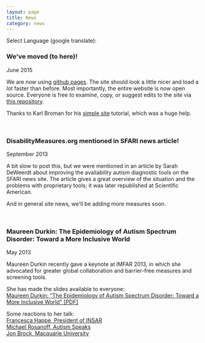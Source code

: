 ```yaml
---
layout: page
title: News
category: news
---
```


Select Language (google translate):  

<div id="google_translate_element"></div><script type="text/javascript">
function googleTranslateElementInit() {
  new google.translate.TranslateElement({pageLanguage: 'en', layout: google.translate.TranslateElement.InlineLayout.SIMPLE, gaTrack: true, gaId: 'UA-64320648-1'}, 'google_translate_element');
}
</script><script type="text/javascript" src="//translate.google.com/translate_a/element.js?cb=googleTranslateElementInit"></script>  

### We've moved (to here)!
June 2015  

We are now using [github pages](https://pages.github.com). The site should look a little nicer and load a *lot* faster than before.  Most importantly, the entire website is now open source. Everyone is free to examine, copy, or suggest edits to the site via [this repository](https://www.github.com/mjmaenner/disabilitymeasures/tree/gh-pages).

Thanks to Karl Broman for his [simple site](https://www.kbroman.org/simple_site) tutorial, which was a huge help.

<br>

### DisabilityMeasures.org mentioned in SFARI news article!
September 2013

A bit slow to post this, but we were mentioned in an article by Sarah DeWeerdt about improving the availability autism diagnostic tools on the SFARI news site. The article gives a great overview of the situation and the problems with proprietary tools; it was later republished at Scientific American.

And in general site news, we'll be adding more measures soon.

<br>

### Maureen Durkin: The Epidemiology of Autism Spectrum Disorder: Toward a More Inclusive World
May 2013

Maureen Durkin recently gave a keynote at IMFAR 2013, in which she advocated for greater global collaboration and barrier-free measures and screening tools.

She has made the slides available to everyone:  
[Maureen Durkin: "The Epidemiology of Autism Spectrum Disorder: Toward a More Inclusive World" [PDF]](https://github.com/mjmaenner/disabilitymeasures/raw/gh-pages/assets/Durkin_IMFAR05042013.pdf)

Some reactions to her talk:  
[Francesca Happe, President of INSAR](http://sfari.org/sfari-community/community-blog/2013/reactions-from-imfar)  
[Michael Rosanoff, Autism Speaks](http://www.autismspeaks.org/blog/2013/05/08/understanding-autism-toward-more-inclusive-world)  
[Jon Brock, Macquarie University](http://crackingtheenigma.blogspot.com/2013/05/the-epidemiology-of-autism-spectrum.html)
